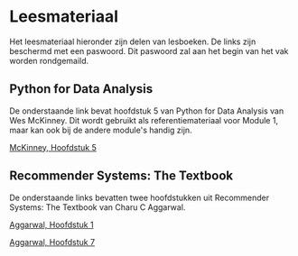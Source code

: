 # Leesmateriaal

Het leesmateriaal hieronder zijn delen van lesboeken. De links zijn beschermd met een paswoord. Dit paswoord zal aan het begin van het vak worden rondgemaild.

## Python for Data Analysis

De onderstaande link bevat hoofdstuk 5 van Python for Data Analysis van Wes McKinney. Dit wordt gebruikt als referentiemateriaal voor Module 1, maar kan ook bij de andere module's handig zijn.

[McKinney, Hoofdstuk 5](https://surfdrive.surf.nl/files/index.php/s/6pGVWGTtFVee7a0)

## Recommender Systems: The Textbook

De onderstaande links bevatten twee hoofdstukken uit Recommender Systems: The Textbook van Charu C Aggarwal.

[Aggarwal, Hoofdstuk 1](https://surfdrive.surf.nl/files/index.php/s/qcxUsG5W8W92rkM)

[Aggarwal, Hoofdstuk 7](https://surfdrive.surf.nl/files/index.php/s/jGWv765NlxZxBL4)
